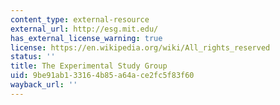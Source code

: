 ```yaml
---
content_type: external-resource
external_url: http://esg.mit.edu/
has_external_license_warning: true
license: https://en.wikipedia.org/wiki/All_rights_reserved
status: ''
title: The Experimental Study Group
uid: 9be91ab1-3316-4b85-a64a-ce2fc5f83f60
wayback_url: ''
---
```

